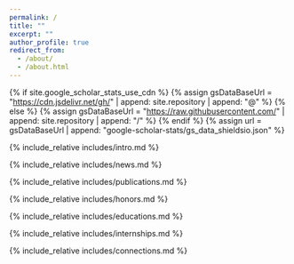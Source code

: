```yaml
---
permalink: /
title: ""
excerpt: ""
author_profile: true
redirect_from: 
  - /about/
  - /about.html
---
```


{% if site.google_scholar_stats_use_cdn %}
{% assign gsDataBaseUrl = "https://cdn.jsdelivr.net/gh/" | append: site.repository | append: "@" %}
{% else %}
{% assign gsDataBaseUrl = "https://raw.githubusercontent.com/" | append: site.repository | append: "/" %}
{% endif %}
{% assign url = gsDataBaseUrl | append: "google-scholar-stats/gs_data_shieldsio.json" %}

<span class='anchor' id='about-me'></span>

{% include_relative includes/intro.md %}

{% include_relative includes/news.md %}

{% include_relative includes/publications.md %}

{% include_relative includes/honors.md %}

{% include_relative includes/educations.md %}

<!--
# 💬 Invited Talks
- *2021.06*, Lorem ipsum dolor sit amet, consectetur adipiscing elit. Vivamus ornare aliquet ipsum, ac tempus justo dapibus sit amet. 
- *2021.03*, Lorem ipsum dolor sit amet, consectetur adipiscing elit. Vivamus ornare aliquet ipsum, ac tempus justo dapibus sit amet.  \| [\[video\]](https://github.com/)
-->

{% include_relative includes/internships.md %}

{% include_relative includes/connections.md %}

<p><center>
  <div id="clustrmaps-widget" style="width:50%">
    <script type='text/javascript' id='clustrmaps' src='//cdn.clustrmaps.com/map_v2.js?cl=ffffff&w=a&t=tt&d=e5X58khjwTA1_lrYnMyFF8oCJypotuYdVcB30wne0dM&co=2d78ad&cmo=3acc3a&cmn=ff5353&ct=ffffff'></script>
  </div>
</center></p>